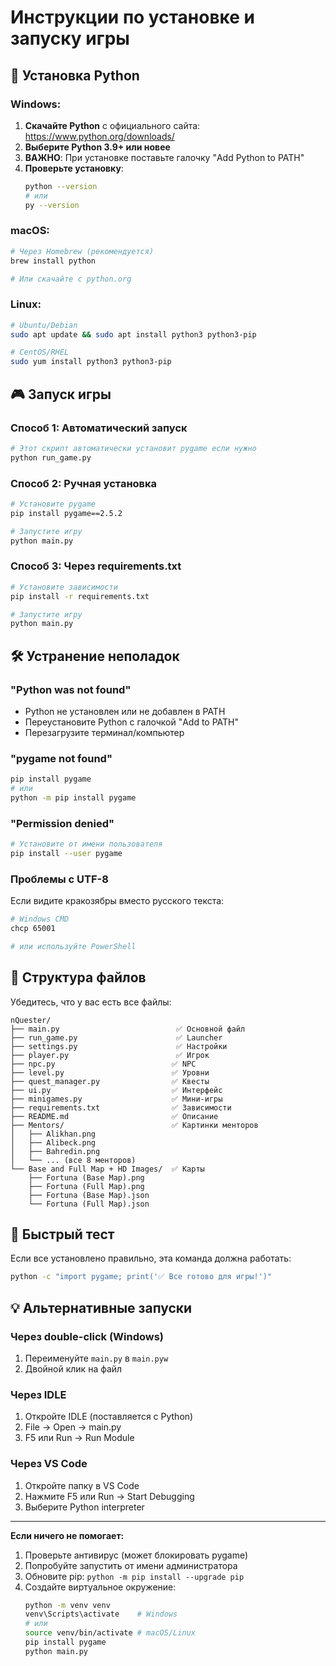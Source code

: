 # Инструкции по установке и запуску игры

## 🐍 Установка Python

### Windows:
1. **Скачайте Python** с официального сайта: https://www.python.org/downloads/
2. **Выберите Python 3.9+ или новее**
3. **ВАЖНО**: При установке поставьте галочку "Add Python to PATH"
4. **Проверьте установку**:
   ```bash
   python --version
   # или
   py --version
   ```

### macOS:
```bash
# Через Homebrew (рекомендуется)
brew install python

# Или скачайте с python.org
```

### Linux:
```bash
# Ubuntu/Debian
sudo apt update && sudo apt install python3 python3-pip

# CentOS/RHEL
sudo yum install python3 python3-pip
```

## 🎮 Запуск игры

### Способ 1: Автоматический запуск
```bash
# Этот скрипт автоматически установит pygame если нужно
python run_game.py
```

### Способ 2: Ручная установка
```bash
# Установите pygame
pip install pygame==2.5.2

# Запустите игру
python main.py
```

### Способ 3: Через requirements.txt
```bash
# Установите зависимости
pip install -r requirements.txt

# Запустите игру
python main.py
```

## 🛠️ Устранение неполадок

### "Python was not found"
- Python не установлен или не добавлен в PATH
- Переустановите Python с галочкой "Add to PATH"
- Перезагрузите терминал/компьютер

### "pygame not found" 
```bash
pip install pygame
# или
python -m pip install pygame
```

### "Permission denied"
```bash
# Установите от имени пользователя
pip install --user pygame
```

### Проблемы с UTF-8
Если видите кракозябры вместо русского текста:
```bash
# Windows CMD
chcp 65001

# или используйте PowerShell
```

## 📁 Структура файлов
Убедитесь, что у вас есть все файлы:
```
nQuester/
├── main.py                          ✅ Основной файл
├── run_game.py                      ✅ Launcher
├── settings.py                      ✅ Настройки
├── player.py                        ✅ Игрок
├── npc.py                          ✅ NPC
├── level.py                        ✅ Уровни
├── quest_manager.py                ✅ Квесты
├── ui.py                           ✅ Интерфейс
├── minigames.py                    ✅ Мини-игры
├── requirements.txt                ✅ Зависимости
├── README.md                       ✅ Описание
├── Mentors/                        ✅ Картинки менторов
│   ├── Alikhan.png
│   ├── Alibeck.png
│   ├── Bahredin.png
│   └── ... (все 8 менторов)
└── Base and Full Map + HD Images/  ✅ Карты
    ├── Fortuna (Base Map).png
    ├── Fortuna (Full Map).png
    ├── Fortuna (Base Map).json
    └── Fortuna (Full Map).json
```

## 🎯 Быстрый тест
Если все установлено правильно, эта команда должна работать:
```bash
python -c "import pygame; print('✅ Все готово для игры!')"
```

## 💡 Альтернативные запуски

### Через double-click (Windows)
1. Переименуйте `main.py` в `main.pyw`
2. Двойной клик на файл

### Через IDLE
1. Откройте IDLE (поставляется с Python)
2. File → Open → main.py
3. F5 или Run → Run Module

### Через VS Code
1. Откройте папку в VS Code
2. Нажмите F5 или Run → Start Debugging
3. Выберите Python interpreter

---

**Если ничего не помогает:**
1. Проверьте антивирус (может блокировать pygame)
2. Попробуйте запустить от имени администратора
3. Обновите pip: `python -m pip install --upgrade pip`
4. Создайте виртуальное окружение:
   ```bash
   python -m venv venv
   venv\Scripts\activate    # Windows
   # или
   source venv/bin/activate # macOS/Linux
   pip install pygame
   python main.py
   ``` 